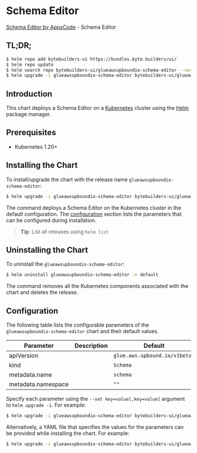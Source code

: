 # Schema Editor

[Schema Editor by AppsCode](https://byte.builders) - Schema Editor

## TL;DR;

```bash
$ helm repo add bytebuilders-ui https://bundles.byte.builders/ui/
$ helm repo update
$ helm search repo bytebuilders-ui/glueawsupboundio-schema-editor --version=v0.4.18
$ helm upgrade -i glueawsupboundio-schema-editor bytebuilders-ui/glueawsupboundio-schema-editor -n default --create-namespace --version=v0.4.18
```

## Introduction

This chart deploys a Schema Editor on a [Kubernetes](http://kubernetes.io) cluster using the [Helm](https://helm.sh) package manager.

## Prerequisites

- Kubernetes 1.20+

## Installing the Chart

To install/upgrade the chart with the release name `glueawsupboundio-schema-editor`:

```bash
$ helm upgrade -i glueawsupboundio-schema-editor bytebuilders-ui/glueawsupboundio-schema-editor -n default --create-namespace --version=v0.4.18
```

The command deploys a Schema Editor on the Kubernetes cluster in the default configuration. The [configuration](#configuration) section lists the parameters that can be configured during installation.

> **Tip**: List all releases using `helm list`

## Uninstalling the Chart

To uninstall the `glueawsupboundio-schema-editor`:

```bash
$ helm uninstall glueawsupboundio-schema-editor -n default
```

The command removes all the Kubernetes components associated with the chart and deletes the release.

## Configuration

The following table lists the configurable parameters of the `glueawsupboundio-schema-editor` chart and their default values.

|     Parameter      | Description |                 Default                  |
|--------------------|-------------|------------------------------------------|
| apiVersion         |             | <code>glue.aws.upbound.io/v1beta1</code> |
| kind               |             | <code>Schema</code>                      |
| metadata.name      |             | <code>schema</code>                      |
| metadata.namespace |             | <code>""</code>                          |


Specify each parameter using the `--set key=value[,key=value]` argument to `helm upgrade -i`. For example:

```bash
$ helm upgrade -i glueawsupboundio-schema-editor bytebuilders-ui/glueawsupboundio-schema-editor -n default --create-namespace --version=v0.4.18 --set apiVersion=glue.aws.upbound.io/v1beta1
```

Alternatively, a YAML file that specifies the values for the parameters can be provided while
installing the chart. For example:

```bash
$ helm upgrade -i glueawsupboundio-schema-editor bytebuilders-ui/glueawsupboundio-schema-editor -n default --create-namespace --version=v0.4.18 --values values.yaml
```
